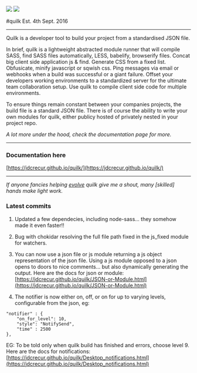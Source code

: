 ![](https://img.shields.io/npm/v/quilk.svg) ![](https://img.shields.io/npm/dt/quilk.svg)

#quilk
Est. 4th Sept. 2016

---

Quilk is a developer tool to build your project from a standardised JSON file.

In brief, quilk is a lightweight abstracted module runner that will compile SASS, find SASS files automatically, LESS, babelify, browserify files. Concat big client side application js & find. Generate CSS from a fixed list. Obfusicate, minify javascript or sqwish css. Ping messages via email or webhooks when a build was successful or a giant failure. Offset your developers working environments to a standardized server for the ultimate team collaboration setup. Use quilk to compile client side code for multiple environments.

To ensure things remain constant between your companies projects, the build file is a standard JSON file. There is of course the ability to write your own modules for quilk, either publicy hosted of privately nested in your project repo.

*A lot more under the hood, check the documentation page for more.*

---

### Documentation here 
[https://jdcrecur.github.io/quilk/](https://jdcrecur.github.io/quilk/)

---

*If anyone fancies helping [evolve](https://github.com/jdcrecur/quilk/) quilk give me a shout, many [skilled] hands make light work.*


### Latest commits
1.  Updated a few dependecies, including node-sass... they somehow made it even faster!!
1.  Bug with chokidar resolving the full file path fixed in the js_fixed module for watchers.
1.  You can now use a json file or js module returning a js object representation of the json file. Using a js module opposed to a json opens to doors to nice comments... but also dynamically generating the output.
Here are the docs for json or module: [https://jdcrecur.github.io/quilk/JSON-or-Module.html](https://jdcrecur.github.io/quilk/JSON-or-Module.html)


1.  The notifier is now either on, off, or on for up to varying levels, configurable from the json, eg:
```
"notifier" : {
    "on_for_level": 10,
    "style": "NotifySend",
    "time" : 2500
},
```
EG: To be told only when quilk build has finished and errors, choose level 9.
Here are the docs for notifications: [https://jdcrecur.github.io/quilk/Desktop_notifications.html](https://jdcrecur.github.io/quilk/Desktop_notifications.html)